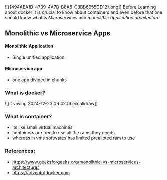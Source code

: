 ![[{494AEA1D-4739-4A7B-B8A5-C8BB6655CD12}.png]]
Before Learning about docker it is crucial to know about containers and even before that one should know what is *Microservices* and *monolithic application architecture*

## Monolithic vs Microservice Apps
#### Monolithic Application
- Single unified application

#### Microservice app
- one app divided in chunks
### What is docker?

![[Drawing 2024-12-23 09.42.16.excalidraw]]
### What is container?
- its like small virtual machines
- containers are free to use all the rams they needs
- whereas in vms softwares has limited prealloted ram to use

### References:
- https://www.geeksforgeeks.org/monolithic-vs-microservices-architecture/
- https://adventofdocker.com


